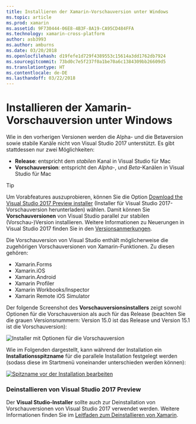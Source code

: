 ```yaml
---
title: Installieren der Xamarin-Vorschauversion unter Windows
ms.topic: article
ms.prod: xamarin
ms.assetid: 9F730444-06E8-4B3F-8A19-CA95CD484FFA
ms.technology: xamarin-cross-platform
author: asb3993
ms.author: amburns
ms.date: 03/20/2018
ms.openlocfilehash: d19fefe1d729f4389553c15614a3dd1762db7924
ms.sourcegitcommit: 73bd0c7e5f237f0a1be70a6c1384309bb26609d5
ms.translationtype: HT
ms.contentlocale: de-DE
ms.lasthandoff: 03/22/2018
---
```

# <a name="installing-xamarin-preview-on-windows"></a>Installieren der Xamarin-Vorschauversion unter Windows

Wie in den vorherigen Versionen werden die Alpha- und die Betaversion sowie stabile Kanäle nicht von Visual Studio 2017 unterstützt. Es gibt stattdessen nur zwei Möglichkeiten:

- **Release**: entspricht dem _stabilen_ Kanal in Visual Studio für Mac
- **Vorschauversion**: entspricht den _Alpha_-, und _Beta_-Kanälen in Visual Studio für Mac

> [!TIP] 
> Um Vorabfeatures auszuprobieren, können Sie die Option [Download the Visual Studio 2017 Preview installer](https://www.visualstudio.com/vs/preview/) (Installer für Visual Studio 2017-Vorschauversion herunterladen) wählen. Damit können Sie **Vorschauversionen** von Visual Studio parallel zur stabilen (Vorschau-)Version installieren. Weitere Informationen zu Neuerungen in Visual Studio 2017 finden Sie in den [Versionsanmerkungen](/visualstudio/releasenotes/vs2017-preview-relnotes).

Die Vorschauversion von Visual Studio enthält möglicherweise die zugehörigen Vorschauversionen von Xamarin-Funktionen. Zu diesen gehören:

- Xamarin.Forms
- Xamarin.iOS
- Xamarin.Android
- Xamarin Profiler
- Xamarin Workbooks/Inspector
- Xamarin Remote iOS Simulator

Der folgende Screenshot des **Vorschauversionsinstallers** zeigt sowohl Optionen für die Vorschauversion als auch für das Release (beachten Sie die grauen Versionsnummern: Version 15.0 ist das Release und Version 15.1 ist die Vorschauversion):

![Installer mit Optionen für die Vorschauversion](windows-images/vs2017-installer.jpg)

Wie im Folgenden dargestellt, kann während der Installation ein **Installationsspitzname** für die parallele Installation festgelegt werden (sodass diese im Startmenü voneinander unterschieden werden können):

[![Spitzname vor der Installation bearbeiten](windows-images/vs2017-nickname-sml.png "edit nickname before installing")](windows-images/vs2017-nickname.png#lightbox)

### <a name="uninstalling-visual-studio-2017-preview"></a>Deinstallieren von Visual Studio 2017 Preview

Der **Visual Studio-Installer** sollte auch zur Deinstallation von Vorschauversionen von Visual Studio 2017 verwendet werden. Weitere Informationen finden Sie im [Leitfaden zum Deinstallieren von Xamarin](uninstalling-xamarin.md#uninstallvs2017).
